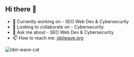 ## Hi there 👋



<!--
**idolwave/idolwave** is a ✨ _special_ ✨ repository because its `README.md` (this file) appears on your GitHub profile.

Here are some ideas to get you started:

- 🔭 I’m currently working on ...
- 🌱 I’m currently learning ...
- 👯 I’m looking to collaborate on ...
- 🤔 I’m looking for help with ...
- 💬 Ask me about ...
- 📫 How to reach me: ...
- 😄 Pronouns: ...
- ⚡ Fun fact: ...
-->

- 🔭 Currently working on - SEO Web Dev & Cybersecurity 
- 👯 Looking to collaborate on - Cybersecurity 
- 💬 Ask me about - SEO Web Dev & Cybersecurity 
- 📫 How to reach me: [idolwave.org](https://idolwave.org/)

![idol-wave-cat](https://cdn.pixabay.com/animation/2024/08/07/00/47/00-47-30-174_512.gif)








